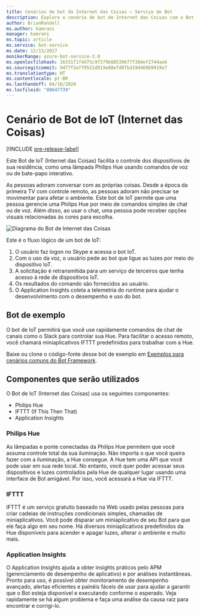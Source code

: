```yaml
---
title: Cenários de bot da Internet das Coisas – Serviço de Bot
description: Explore o cenário de bot de Internet das Coisas com o Bot Framework.
author: BrianRandell
ms.author: kamrani
manager: kamrani
ms.topic: article
ms.service: bot-service
ms.date: 12/13/2017
monikerRange: azure-bot-service-3.0
ms.openlocfilehash: 16331f1f4d75c9f379b88539677f384ef2744ae6
ms.sourcegitcommit: 9d77f3aff9521d819e88efd0fbd19d469b9919e7
ms.translationtype: HT
ms.contentlocale: pt-BR
ms.lasthandoff: 04/16/2020
ms.locfileid: "80647739"
---
```

# <a name="internet-of-things-iot-bot-scenario"></a>Cenário de Bot de IoT (Internet das Coisas)

[!INCLUDE [pre-release-label](includes/pre-release-label-v3.md)]

Este Bot de IoT (Internet das Coisas) facilita o controle dos dispositivos de sua residência, como uma lâmpada Philips Hue usando comandos de voz ou de bate-papo interativo.

As pessoas adoram conversar com as próprias coisas. Desde a época da primeira TV com controle remoto, as pessoas adoram não precisar se movimentar para afetar o ambiente. Este bot de IoT permite que uma pessoa gerencie uma Philips Hue por meio de comandos simples de chat ou de voz. Além disso, ao usar o chat, uma pessoa pode receber opções visuais relacionadas às cores para escolha.

![Diagrama do Bot de Internet das Coisas](~/media/scenarios/bot-service-scenario-iot-bot.png)

Este é o fluxo lógico de um bot de IoT:

1. O usuário faz logon no Skype e acessa o bot IoT.
2. Com o uso da voz, o usuário pede ao bot que ligue as luzes por meio do dispositivo IoT.
3. A solicitação é retransmitida para um serviço de terceiros que tenha acesso à rede de dispositivos IoT.
4. Os resultados do comando são fornecidos ao usuário.
5. O Application Insights coleta a telemetria do runtime para ajudar o desenvolvimento com o desempenho e uso do bot.

## <a name="sample-bot"></a>Bot de exemplo
O bot de IoT permitirá que você use rapidamente comandos de chat de canais como o Slack para controlar sua Hue. Para facilitar o acesso remoto, você chamará miniaplicativos IFTTT predefinidos para trabalhar com a Hue.

Baixe ou clone o código-fonte desse bot de exemplo em [Exemplos para cenários comuns do Bot Framework](https://aka.ms/abs-scenarios).

## <a name="components-youll-use"></a>Componentes que serão utilizados
O Bot de IoT (Internet das Coisas) usa os seguintes componentes:
-   Philips Hue
-   IFTTT (If This Then That)
-   Application Insights

### <a name="philips-hue"></a>Philips Hue
As lâmpadas e ponte conectadas da Philips Hue permitem que você assuma controle total da sua iluminação. Não importa o que você queira fazer com a iluminação, a Hue consegue. A Hue tem uma API que você pode usar em sua rede local. No entanto, você quer poder acessar seus dispositivos e luzes controlados pela Hue de qualquer lugar usando uma interface de Bot amigável. Por isso, você acessará a Hue via IFTTT.

### <a name="ifttt"></a>IFTTT
IFTTT é um serviço gratuito baseado na Web usado pelas pessoas para criar cadeias de instruções condicionais simples, chamadas de miniaplicativos. Você pode disparar um miniaplicativo de seu Bot para que ele faça algo em seu nome. Há diversos miniaplicativos predefinidos da Hue disponíveis para acender e apagar luzes, alterar o ambiente e muito mais.

### <a name="application-insights"></a>Application Insights
O Application Insights ajuda a obter insights práticos pelo APM (gerenciamento de desempenho de aplicativo) e por análises instantâneas. Pronto para uso, é possível obter monitoramento de desempenho avançado, alertas eficientes e painéis fáceis de usar para ajudar a garantir que o Bot esteja disponível e executando conforme o esperado. Veja rapidamente se há algum problema e faça uma análise da causa raiz para encontrar e corrigi-lo.
